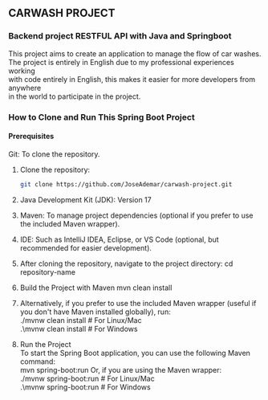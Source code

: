 ## CARWASH PROJECT
### Backend project RESTFUL API with Java and Springboot

This project aims to create an application to manage the flow of car washes.<br>
The project is entirely in English due to my professional experiences working <br>
with code entirely in English, this makes it easier for more developers from anywhere<br>
in the world to participate in the project.

### How to Clone and Run This Spring Boot Project
#### Prerequisites
Git: To clone the repository.
1. Clone the repository:

   ```bash
   git clone https://github.com/JoseAdemar/carwash-project.git
2. Java Development Kit (JDK): Version 17 
3. Maven: To manage project dependencies (optional if you prefer to use the included Maven wrapper).
4. IDE: Such as IntelliJ IDEA, Eclipse, or VS Code (optional, but recommended for easier development).
5. After cloning the repository, navigate to the project directory:
cd repository-name
6. Build the Project with Maven
mvn clean install
7. Alternatively, if you prefer to use the included Maven wrapper (useful if you don't have Maven installed globally), run:
<br>./mvnw clean install   # For Linux/Mac
<br>.\mvnw clean install   # For Windows
8. Run the Project<br>
To start the Spring Boot application, you can use the following Maven command:
<br>mvn spring-boot:run
Or, if you are using the Maven wrapper:
<br>./mvnw spring-boot:run   # For Linux/Mac
<br>.\mvnw spring-boot:run   # For Windows

